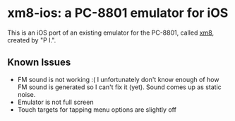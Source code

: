 # xm8-ios: a PC-8801 emulator for iOS

This is an iOS port of an existing emulator for the PC-8801, called [xm8](http://retropc.net/pi/), created by "P I.".

## Known Issues

- FM sound is not working :( I unfortunately don't know enough of how FM sound is generated so I can't fix it (yet). Sound comes up as static noise.
- Emulator is not full screen
- Touch targets for tapping menu options are slightly off
